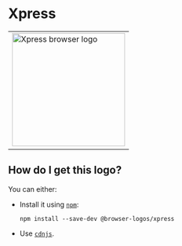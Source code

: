 # Xpress

<table>
    <tr height=240>
        <td>
            <a href="https://github.com/alrra/browser-logos/tree/226c9014633a3282758019e78ef294c3f56eaa79/src/archive/xpress">
                <img width=230 src="https://raw.githubusercontent.com/alrra/browser-logos/226c9014633a3282758019e78ef294c3f56eaa79/src/archive/xpress/xpress_512x512.png" alt="Xpress browser logo">
            </a>
        </td>
    </tr>
</table>

## How do I get this logo?

You can either:

* Install it using [`npm`][npm]:

  `npm install --save-dev @browser-logos/xpress`

* Use [`cdnjs`][cdnjs].

<!-- Link labels: -->

[cdnjs]: https://cdnjs.com/libraries/browser-logos
[npm]: https://www.npmjs.com/
